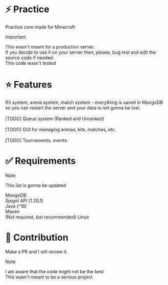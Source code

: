 # ⚡ Practice
Practice core made for Minecraft

> [!IMPORTANT]
> This wasn't meant for a production server.<br> 
> If you decide to use it on your server then, please, bug test and edit the source code if needed.<br>
> This code wasn't tested

# ⭐ Features
Kit system, arena system, match system - everything is saved in MongoDB<br>
so you can restart the server and your data is not gonna be lost.<br>
<br>
[TODO] Queue system (Ranked and Unranked)<br>
<br>
[TODO] GUI for managing arenas, kits, matches, etc.<br>
<br>
[TODO] Tournaments, events

# ✅ Requirements
> [!NOTE]
> This list is gonna be updated

MongoDB <br>
Spigot API (1.20.1) <br>
Java (^18) <br>
Maven<br>
(Not required, but recommended) Linux

# 👨 Contribution
Make a PR and I will review it.

> [!NOTE]
> I am aware that the code might not be the best<br>
> This wasn't meant to be a serious project
